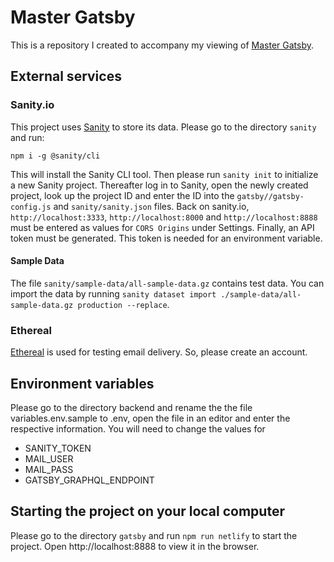 # Master Gatsby

This is a repository I created to accompany my viewing of [Master Gatsby](https://github.com/wesbos/master-gatsby).

## External services

### Sanity.io

This project uses [Sanity](https://www.sanity.io/) to store its data. Please go to the directory `sanity` and run:

```
npm i -g @sanity/cli
```

This will install the Sanity CLI tool. Then please run `sanity init` to initialize a new Sanity project. Thereafter log in to Sanity, open the newly created project, look up the project ID and enter the ID into the `gatsby//gatsby-config.js` and `sanity/sanity.json` files. Back on sanity.io, `http://localhost:3333`, `http://localhost:8000` and `http://localhost:8888` must be entered as values for `CORS Origins` under Settings. Finally, an API token must be generated. This token is needed for an environment variable.

#### Sample Data

The file `sanity/sample-data/all-sample-data.gz` contains test data. You can import the data by running `sanity dataset import ./sample-data/all-sample-data.gz production --replace`.

### Ethereal

[Ethereal](http://ethereal.email/) is used for testing email delivery. So, please create an account.

## Environment variables

Please go to the directory backend and rename the the file variables.env.sample to .env, open the file in an editor and enter the respective information. You will need to change the values for

- SANITY_TOKEN
- MAIL_USER
- MAIL_PASS
- GATSBY_GRAPHQL_ENDPOINT

## Starting the project on your local computer

Please go to the directory `gatsby` and run `npm run netlify` to start the project. Open http://localhost:8888 to view it in the browser.
